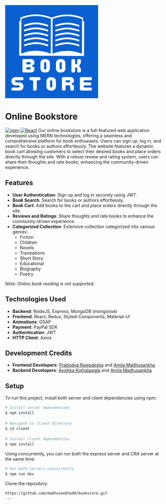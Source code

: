 <img src="client/public/icons/open-book.png" alt="bookstore icon" width="300"> 

# Online Bookstore
[![npm](https://img.shields.io/npm/v/npm)](https://www.npmjs.com/package/npm)
[![React](https://img.shields.io/badge/React-v17.0.2-blue)](https://reactjs.org/)
Our online bookstore is a full-featured web application developed using MERN technologies, offering a seamless and comprehensive platform for book enthusiasts. Users can sign up, log in, and search for books or authors effortlessly. The website features a dynamic book cart allowing customers to select their desired books and place orders directly through the site. With a robust review and rating system, users can share their thoughts and rate books, enhancing the community-driven experience.

## Features

- **User Authentication**: Sign up and log in securely using JWT.
- **Book Search**: Search for books or authors effortlessly.
- **Book Cart**: Add books to the cart and place orders directly through the site.
- **Reviews and Ratings**: Share thoughts and rate books to enhance the community-driven experience.
- **Categorized Collection**: Extensive collection categorized into various genres:
  - Fiction
  - Children
  - Novels
  - Translations
  - Short Story
  - Educational
  - Biography
  - Poetry

*Note: Online book reading is not supported.*

## Technologies Used

- **Backend**: NodeJS, Express, MongoDB (mongoose)
- **Frontend**: React, Redux, Styled-Components, Material-UI
- **Animations**: GSAP
- **Payment**: PayPal SDK
- **Authentication**: JWT
- **HTTP Client**: Axios

## Development Credits

- **Frontend Developers**: [Prabodya Rajapaksha](https://github.com/prabodya99) and [Amila Madhusankha](https://github.com/madhusankha90)
- **Backend Developers**: [Avishka Kothalawala](https://github.com/ackothalawala) and [Amila Madhusankha](https://github.com/madhusankha90)

## Setup

To run this project, install both server and client dependencies using npm:

```sh
# Install server dependencies
$ npm install

# Navigate to client directory
$ cd client

# Install client dependencies
$ npm install
```

Using concurrently, you can run both the express server and CRA server at the same time:

```sh
# Run both servers concurrently
$ npm run dev
```
Clone the repository:
   ```sh
   https://github.com/madhusankha90/bookstore.git
---

